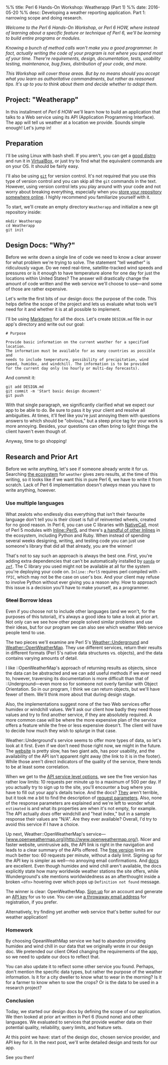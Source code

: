 %% title: Perl 6 Hands-On Workshop: Weatherapp (Part 1)
%% date: 2016-05-20
%% desc: Developing a weather reporting application. Part 1: narrowing scope and doing research.

*Welcome to the Perl 6 Hands-On Workshop, or Perl 6 HOW, where instead of
learning about a specific feature or technique of Perl 6, we'll be learning
to build entire programs or modules.*

*Knowing a bunch of method calls won't make you a good programmer. In fact,
actually writing the code of your program is not where you spend most of
your time. There're requirements, design, documentation, tests, usability
testing, maintenance, bug fixes, distribution of your code, and more.*

*This Workshop will cover those areas. But by no means should you accept
what you learn as authoritative commandments, but rather as reasoned tips.
It's up to you to think about them and decide whether to adopt them.*

## Project: "Weatherapp"

In this installment of *Perl 6 HOW* we'll learn how to build an application
that talks to a Web service using its API (Application Programming Interface).
The app will tell us weather at a location we provide.
Sounds simple enough! Let's jump in!

## Preparation

I'll be using Linux with bash shell. If you aren't, you can get a
[good distro](http://www.bodhilinux.com/) and run it in [VirtualBox](https://www.virtualbox.org/wiki/Downloads), or just try to find
what the equivalent commands are on your OS. It should be fairly easy.

I'll also be using [`git`](https://git-scm.com/) for version control. It's
not required that you use this type of version control and you can skip all
the `git` commands in the text. However, using version control lets you
play around with your code and not worry about breaking everything,
especially when you [store your repository somewhere online](https://github.com/). I highly
recommend you familiarize yourself with it.

To start, we'll create an empty directory `Weatherapp` and initialize a new
git repository inside:

    mkdir Weatherapp
    cd Weatherapp
    git init

## Design Docs: "Why?"

Before we write down a single line of code we need to know a clear answer
for what problem we're trying to solve. The statement
"tell weather" is ridiculously
vague. Do we need real-time, satellite-tracked wind speeds and pressures
or is it enough to have temperature alone for one day for just the locations within United States? The answer will drastically change the amount of code written and
the web service we'll choose to use—and some of those are rather expensive.

Let's write the first bits of our design docs: the purpose of the code.
This helps define the scope of the project and lets us evaluate what tools
we'll need for it and whether it is at all possible to implement.

I'll be using [Markdown](https://daringfireball.net/projects/markdown/syntax)
for all the docs. Let's create `DESIGN.md` file in our app's directory and
write out our goal:

    # Purpose

    Provide basic information on the current weather for a specified location.
    The information must be available for as many countries as possible and
    needs to include temperature, possibility of precipitation, wind
    speed, humidex, and windchill. The information is to be provided
    for the current day only (no hourly or multi-day forecasts).

And commit it:

    git add DESIGN.md
    git commit -m 'Start basic design document'
    git push

With that single paragraph, we significantly clarified what we expect
our app to be able to do. Be sure to pass it by your client and resolve all
ambiguities. At times, it'll feel like you're just annoying them with
questions answers to which should be "obvious," but a steep price tag
for your work is more annoying. Besides, your questions can often bring to
light things the client haven't even though of.

Anyway, time to go shopping!

## Research and Prior Art

Before we write anything, let's see if someone already wrote it for us.
Searching [the ecosystem](https://modules.perl6.org/) for `weather` gives
zero results, at the time of this writing, so it looks like if we want
this in pure Perl 6, we have to write it from scratch. Lack of Perl 6
implementation doesn't *always* mean you have to write anything, however.

### Use multiple languages

What zealots who endlessly diss everything that isn't their favourite language
don't tell you is their closet is full of reinvented wheels, created for
no good reason. In Perl 6, you can use C libraries with [NativeCall](https://docs.perl6.org/language/nativecall),
most of Perl 5 modules with
[Inline::Perl5](https://modules.perl6.org/repo/Inline::Perl5), and there's
[a handful of other Inlines](https://modules.perl6.org/#q=Inline) in the
ecosystem, including Python and Ruby. When instead of spending several weeks
designing, writing, and testing code you can just use someone's library that
did all that already, you are the winner!

That's not to say such an approach is always the best one. First, you're
adding extra dependencies that can't be automatically installed by
[`panda`](https://modules.perl6.org/dist/panda) or
[`zef`](https://modules.perl6.org/dist/zef). The C library you used might
not be available at all for the system you're deploying your code on.
`Inline::Perl5` requires perl compiled with `-fPIC`, which may not be the
case on user's box. And your client may refuse to involve Python without
ever giving you a reason why. How to approach this issue is a decision you'll
have to make yourself, as a programmer.

### <s>Steal</s> Borrow Ideas

Even if you choose not to include other languages (and we won't, for the
purposes of this tutorial), it's always a good idea to take a look at prior art.
Not only can we see how other people solved similar problems and use their
ideas, but for our program we can also see which weather Web service people
tend to use.

The two pieces we'll examine are Perl 5's
[Weather::Underground](https://metacpan.org/pod/Weather::Underground) and
[Weather::OpenWeatherMap](https://metacpan.org/pod/Weather::OpenWeatherMap).
They use different services, return their results in different formats
(Perl 5's native data structures vs. objects), and the data contains
varying amounts of detail.

I like ::OpenWeatherMap's approach of returning results as objects, since the
data can be abstracted and we can add useful methods if we ever need to,
however, traversing its documentation is more difficult than that of
::Underground—even more so for someone not overly familiar with Object
Orientation. So in our program, I think we can return objects, but we'll have
fewer of them. We'll think more about that during design stage.

Also, the implementations suggest none of the two Web services offer humidex or
windchill values. We'll ask our client how badly they need those values and
try to find another service,
if they are absolutely required. A more common case will be where the more
expensive plan of the service offers a feature while the free or less expensive
doesn't. The client will have to decide how much they wish to splurge in that
case.

Weather::Underground's service seems to offer more types of data, so let's
look at it first. Even if we don't need those right now, we might in the
future. The [website](https://www.wunderground.com/) is pretty slow,
has two giant ads, has poor usability,
and the availability of the API isn't apparent right away
(the link to it is in the footer). While those aren't direct indicators of
the quality of the service, there tends to be at least some correlation.

When we get to the [API service level options](https://www.wunderground.com/weather/api/d/pricing.html), we see
the free version has rather low limits: 10 requests per minute up to a maximum
of 500 per day. If you actually try to sign up to the site, you'll encounter a bug where you have to fill out your app's details twice. And the docs?
[They](https://www.wunderground.com/weather/api/d/docs?d=data/conditions) aren't
terrible, but it took me a bit to find the description of
[request parameters](https://www.wunderground.com/weather/api/d/docs?d=data/index). Also,
none of the response parameters are explained and we're left to wonder
what `estimated` is and what its properties are when it's not empty, for
example. The API actually *does* offer windchill and "heat index," but in
a sample response their values are "N/A". Are they ever available? Overall,
I'd try to avoid this service if I have a choice.

Up next, Weather::OpenWeatherMap's
service—[www.openweathermap.org](http://www.openweathermap.org/). Nicer
and faster website, unintrusive ads, the API link is right in the navigation
and leads to a clear summary of the APIs offered. The
[free version](http://www.openweathermap.org/price) limits are much better too:
60 requests per minute, without a daily limit.
Signing up for the API key is simpler as well—no annoying
email confirmations. And [docs](http://www.openweathermap.org/current)
are excellent. Even though humidex and wind chill aren't available,
the docs explicitly state how many worldwide weather stations the site offers,
while Wunderground's site mentions worldwidedness as an afterthought inside
a broken `<dfn>` hovering over which pops up `Definition not found` message.

The winner is clear: OpenWeatherMap. [Sign up](https://home.openweathermap.org/users/sign_up) for an account and
generate an [API key](https://home.openweathermap.org/api_keys) for us to use.
You can use [a throwaway email address](http://www.throwawaymail.com/) for
registration, if you prefer.

Alternatively, try finding yet another web service that's better suited
for our weather application!

### Homework

By choosing OpeanWeathMap service we had to abandon providing humidex
and wind chill in our data that we originally wrote in our design doc.
We pretended our client OKed changing the requirements of the app, so we
need to update our docs to reflect that.

You can also update it to reflect some other service you found. Perhaps,
don't mention the specific data types, but rather the purpose of the
weather information. Is it for a city dweller to know what to wear in the
morning? Is it for a farmer to know when to sow the crops? Or is the data to
be used in a research project?

### Conclusion

Today, we started our design docs by defining the scope of our application.
We then looked at prior art written in Perl&nbsp;6 (found none) and other languages.
We evaluated to services that provide weather data on their potential quality,
reliability, query limits, and feature sets.

At this point we have: start of the design doc, chosen service provider, and
API key for it. In the next post, we'll write detailed design and tests for our
app.

See you then!
